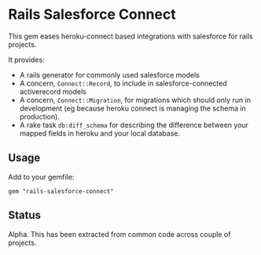# Rails Salesforce Connect

This gem eases heroku-connect based integrations with salesforce for rails projects.

It provides:

 * A rails generator for commonly used salesforce models
 * A concern, `Connect::Record`, to include in salesforce-connected activerecord models
 * A concern, `Connect::Migration`, for migrations which should only run in development (eg because heroku connect is managing the schema in production).
 * A rake task `db:diff_schema` for describing the difference between your mapped fields in heroku and your local database.

## Usage

Add to your gemfile:

`gem "rails-salesforce-connect"`


## Status

Alpha. This has been extracted from common code across couple of projects.
